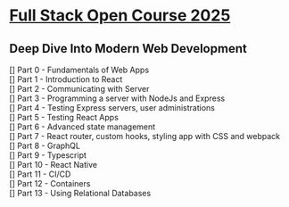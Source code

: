 # [Full Stack Open Course 2025](https://fullstackopen.com/en/)
## Deep Dive Into Modern Web Development

[] Part 0 - Fundamentals of Web Apps <br>
[] Part 1 - Introduction to React <br>
[] Part 2 - Communicating with Server <br>
[] Part 3 - Programming a server with NodeJs and Express <br>
[] Part 4 - Testing Express servers, user administrations <br>
[] Part 5 - Testing React Apps <br>
[] Part 6 - Advanced state management <br>
[] Part 7 - React router, custom hooks, styling app with CSS and webpack <br>
[] Part 8 - GraphQL <br>
[] Part 9 - Typescript <br>
[] Part 10 - React Native <br>
[] Part 11 - CI/CD <br>
[] Part 12 - Containers <br>
[] Part 13 - Using Relational Databases <br>